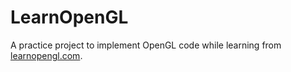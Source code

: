 # LearnOpenGL
A practice project to implement OpenGL code while learning from [learnopengl.com](https://learnopengl.com).  
